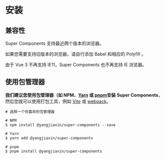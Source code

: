 # 安装

## 兼容性
Super Components 支持最近两个版本的浏览器。

如果您需要支持旧版本的浏览器，请自行添加 Babel 和相应的 Polyfill 。

由于 Vue 3 不再支持 IE11，Super Components 也不再支持 IE 浏览器。

## 使用包管理器
**我们建议您使用包管理器（如 NPM、[Yarn](https://classic.yarnpkg.com/lang/en/) 或 [pnpm](https://pnpm.io/)安装 Super Components**，然后您就可以使用打包工具，例如 
[Vite](https://vitejs.dev/) 或 [webpack](https://webpack.js.org/)。
```
# 选择一个你喜欢的包管理器

# NPM
$ npm install @yangjiaxin/super-components --save

# Yarn
$ yarn add @yangjiaxin/super-components

# pnpm
$ pnpm install @yangjiaxin/super-components
```
